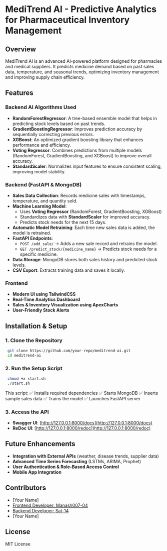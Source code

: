 # MediTrend AI - Predictive Analytics for Pharmaceutical Inventory Management

## Overview
MediTrend AI is an advanced AI-powered platform designed for pharmacies and medical suppliers. It predicts medicine demand based on past sales data, temperature, and seasonal trends, optimizing inventory management and improving supply chain efficiency.

## Features

### **Backend AI Algorithms Used**
- **RandomForestRegressor**: A tree-based ensemble model that helps in predicting stock levels based on past trends.
- **GradientBoostingRegressor**: Improves prediction accuracy by sequentially correcting previous errors.
- **XGBoost**: An optimized gradient boosting library that enhances performance and efficiency.
- **Voting Regressor**: Combines predictions from multiple models (RandomForest, GradientBoosting, and XGBoost) to improve overall accuracy.
- **StandardScaler**: Normalizes input features to ensure consistent scaling, improving model stability.



### **Backend (FastAPI & MongoDB)**
- **Sales Data Collection**: Records medicine sales with timestamps, temperature, and quantity sold.
- **Machine Learning Model**:
  - Uses **Voting Regressor** (RandomForest, GradientBoosting, XGBoost)
  - Standardizes data with **StandardScaler** for improved accuracy.
  - Predicts stock needs for the next 15 days.
- **Automatic Model Retraining**: Each time new sales data is added, the model is retrained.
- **FastAPI Endpoints**:
  - `POST /add_sale/` → Adds a new sale record and retrains the model.
  - `GET /predict_stock/{medicine_name}` → Predicts stock needs for a specific medicine.
- **Data Storage**: MongoDB stores both sales history and predicted stock levels.
- **CSV Export**: Extracts training data and saves it locally.

### **Frontend**
- **Modern UI using TailwindCSS**
- **Real-Time Analytics Dashboard**
- **Sales & Inventory Visualization using ApexCharts**
- **User-Friendly Stock Alerts**

## Installation & Setup
### **1. Clone the Repository**
```sh
 git clone https://github.com/your-repo/meditrend-ai.git
 cd meditrend-ai
```
### **2. Run the Setup Script**
```sh
 chmod +x start.sh
 ./start.sh
```
This script:
✅ Installs required dependencies
✅ Starts MongoDB
✅ Inserts sample sales data
✅ Trains the model
✅ Launches FastAPI server

### **3. Access the API**
- **Swagger UI**: [http://127.0.0.1:8000/docs](http://127.0.0.1:8000/docs)
- **ReDoc UI**: [http://127.0.0.1:8000/redoc](http://127.0.0.1:8000/redoc)

## Future Enhancements
- **Integration with External APIs** (weather, disease trends, supplier data)
- **Advanced Time Series Forecasting** (LSTMs, ARIMA, Prophet)
- **User Authentication & Role-Based Access Control**
- **Mobile App Integration**

## Contributors
- [Your Name]
- [Frontend Developer: Manash007-04](https://github.com/Manash007-04)
- [Backend Developer: Sat-14](https://github.com/Sat-14/AIMedicineStockPredictor/commits?author=Sat-14)
- [Your Name]

## License
MIT License

